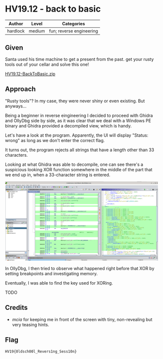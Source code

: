 # HV19.12 - back to basic

| Author | Level | Categories |
|---|---|---|
| hardlock | medium | fun; reverse engineering |

## Given
Santa used his time machine to get a present from the past. get your rusty tools out of your cellar and solve this one!

[HV19.12-BackToBasic.zip](67e6c6c2-1119-4c1e-a9b5-85f118173a40.zip)

## Approach

"Rusty tools"? In my case, they were never shiny or even existing. But anyways...

Being a beginner in reverse eingineering I decided to proceed with Ghidra and OllyDbg side by side, as it was clear that we deal with a Windows PE binary and Ghidra provided a decompiled view, which is handy.

Let's have a look at the program. Apparently, the UI will display "Status: wrong" as long as we don't enter the correct flag.

It turns out, the program rejects all strings that have a length other than 33 characters. 

Looking at what Ghidra was able to decompile, one can see there's a suspicious looking XOR function somewhere in the middle of the part that we end up in, when a 33-character string is entered. 

![Ghidra screenshot](HV19.12_ghidra.png)

In OllyDbg, I then tried to observe what happened right before that XOR by setting breakpoints and investigating memory.


Eventually, I was able to find the key used for XORing.

TODO

## Credits
- *mcia* for keeping me in front of the screen with tiny, non-revealing but very teasing hints.

## Flag
```
HV19{0ldsch00l_Revers1ng_Sess10n}
```
